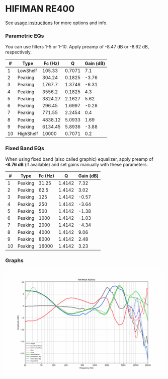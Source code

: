 # HIFIMAN RE400
See [usage instructions](https://github.com/jaakkopasanen/AutoEq#usage) for more options and info.

### Parametric EQs
You can use filters 1-5 or 1-10. Apply preamp of -8.47 dB or -8.62 dB, respectively.

|   # | Type      |   Fc (Hz) |      Q |   Gain (dB) |
|-----|-----------|-----------|--------|-------------|
|   1 | LowShelf  |    105.33 | 0.7071 |        7.1  |
|   2 | Peaking   |    304.24 | 0.1825 |       -3.76 |
|   3 | Peaking   |   1767.7  | 1.3746 |       -6.31 |
|   4 | Peaking   |   3556.2  | 0.1825 |        4.3  |
|   5 | Peaking   |   3824.27 | 2.1627 |        5.62 |
|   6 | Peaking   |    296.45 | 1.6997 |       -0.28 |
|   7 | Peaking   |    771.55 | 2.2454 |        0.4  |
|   8 | Peaking   |   4838.12 | 5.0933 |        1.69 |
|   9 | Peaking   |   6134.45 | 5.8936 |       -3.88 |
|  10 | HighShelf |  10000    | 0.7071 |        0.2  |

### Fixed Band EQs
When using fixed band (also called graphic) equalizer, apply preamp of **-8.76 dB** (if available) and set gains manually with these parameters.

|   # | Type    |   Fc (Hz) |      Q |   Gain (dB) |
|-----|---------|-----------|--------|-------------|
|   1 | Peaking |     31.25 | 1.4142 |        7.32 |
|   2 | Peaking |     62.5  | 1.4142 |        3.02 |
|   3 | Peaking |    125    | 1.4142 |       -0.57 |
|   4 | Peaking |    250    | 1.4142 |       -3.64 |
|   5 | Peaking |    500    | 1.4142 |       -1.38 |
|   6 | Peaking |   1000    | 1.4142 |       -1.03 |
|   7 | Peaking |   2000    | 1.4142 |       -4.34 |
|   8 | Peaking |   4000    | 1.4142 |        9.06 |
|   9 | Peaking |   8000    | 1.4142 |        2.48 |
|  10 | Peaking |  16000    | 1.4142 |        3.23 |

### Graphs
![](./HIFIMAN%20RE400.png)
